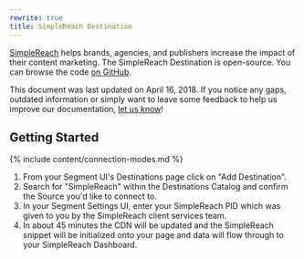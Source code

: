 ```yaml
---
rewrite: true
title: SimpleReach Destination
---
```


[SimpleReach](https://simplereach.com/) helps brands, agencies, and publishers increase the impact of their content marketing. The SimpleReach Destination is open-source. You can browse the code [on GitHub](https://github.com/segment-integrations/analytics.js-integration-simplereach).

This document was last updated on April 16, 2018. If you notice any gaps, outdated information or simply want to leave some feedback to help us improve our documentation, [let us know](https://segment.com/help/contact)!

## Getting Started

{% include content/connection-modes.md %}

1.  From your Segment UI's Destinations page click on "Add Destination".
2.  Search for "SimpleReach" within the Destinations Catalog and confirm the Source you'd like to connect to.
3.  In your Segment Settings UI, enter your SimpleReach PID which was given to you by the SimpleReach client services team.
4.  In about 45 minutes the CDN will be updated and the SimpleReach snippet will be initialized onto your page and data will flow through to your SimpleReach Dashboard.
